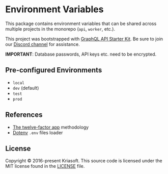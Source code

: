 # Environment Variables

This package contains environment variables that can be shared across multiple
projects in the monorepo (`api`, `worker`, etc.).

This project was bootstrapped with [GraphQL API Starter Kit](https://github.com/kriasoft/graphql-starter).
Be sure to join our [Discord channel](https://discord.com/invite/bSsv7XM) for
assistance.

**IMPORTANT**: Database passwords, API keys etc. need to be encrypted.

## Pre-configured Environments

- `local`
- `dev` (default)
- `test`
- `prod`

## References

- [The twelve-factor app](https://12factor.net/config) methodology
- [Dotenv](https://github.com/motdotla/dotenv) `.env` files loader

## License

Copyright © 2016-present Kriasoft. This source code is licensed under the MIT license found in the
[LICENSE](https://github.com/kriasoft/graphql-starter/blob/main/LICENSE) file.
